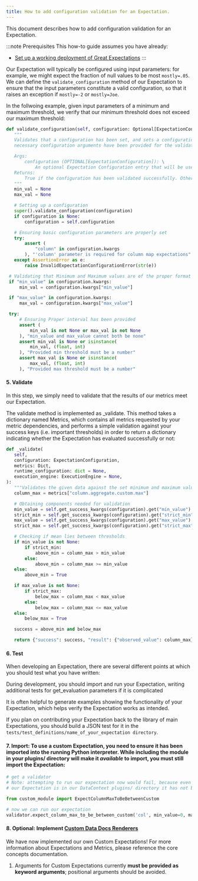 ```yaml
---
title: How to add configuration validation for an Expectation. 
---
```


This document describes how to add configuration validation for an Expectation. 

:::note Prerequisites
This how-to guide assumes you have already:

* [Set up a working deployment of Great Expectations](/docs/tutorials/getting_started/intro)
:::

Our Expectation will typically be configured using input parameters: for example, we might expect the fraction of null values to be most `mostly=.05`. We can define the `validate_configuration` method of our Expectation to ensure that the input parameters constitute a valid configuration, so that it raises an exception if `mostly=-2` or `mostly=Joe`. 

In the follwoing example, given input parameters of a minimum and maximum threshold, we verify that our minimum threshold does not exceed our maximum threshold:

````python
def validate_configuration(self, configuration: Optional[ExpectationConfiguration]):
   """
   Validates that a configuration has been set, and sets a configuration if it has yet to be set. Ensures that
   necessary configuration arguments have been provided for the validation of the expectation.

   Args:
       configuration (OPTIONAL[ExpectationConfiguration]): \
           An optional Expectation Configuration entry that will be used to configure the expectation
   Returns:
       True if the configuration has been validated successfully. Otherwise, raises an exception
   """
   min_val = None
   max_val = None

   # Setting up a configuration
   super().validate_configuration(configuration)
   if configuration is None:
       configuration = self.configuration

   # Ensuring basic configuration parameters are properly set
   try:
       assert (
           "column" in configuration.kwargs
       ), "'column' parameter is required for column map expectations"
   except AssertionError as e:
       raise InvalidExpectationConfigurationError(str(e))

 # Validating that Minimum and Maximum values are of the proper format and type
 if "min_value" in configuration.kwargs:
     min_val = configuration.kwargs["min_value"]

 if "max_value" in configuration.kwargs:
     max_val = configuration.kwargs["max_value"]

 try:
     # Ensuring Proper interval has been provided
     assert (
         min_val is not None or max_val is not None
     ), "min_value and max_value cannot both be none"
     assert min_val is None or isinstance(
         min_val, (float, int)
     ), "Provided min threshold must be a number"
     assert max_val is None or isinstance(
         max_val, (float, int)
     ), "Provided max threshold must be a number"
````

#### 5. Validate

In this step, we simply need to validate that the results of our metrics meet our Expectation.

The validate method is implemented as _validate. This method takes a dictionary named Metrics, which contains all metrics requested by your metric dependencies, and performs a simple validation against your success keys (i.e. important thresholds) in order to return a dictionary indicating whether the Expectation has evaluated successfully or not:

````python
def _validate(
   self,
   configuration: ExpectationConfiguration,
   metrics: Dict,
   runtime_configuration: dict = None,
   execution_engine: ExecutionEngine = None,
):
   """Validates the given data against the set minimum and maximum value thresholds for the column max"""
   column_max = metrics["column.aggregate.custom.max"]

   # Obtaining components needed for validation
   min_value = self.get_success_kwargs(configuration).get("min_value")
   strict_min = self.get_success_kwargs(configuration).get("strict_min")
   max_value = self.get_success_kwargs(configuration).get("max_value")
   strict_max = self.get_success_kwargs(configuration).get("strict_max")

   # Checking if mean lies between thresholds
   if min_value is not None:
       if strict_min:
           above_min = column_max > min_value
       else:
           above_min = column_max >= min_value
   else:
       above_min = True

   if max_value is not None:
       if strict_max:
           below_max = column_max < max_value
       else:
           below_max = column_max <= max_value
   else:
       below_max = True

   success = above_min and below_max

   return {"success": success, "result": {"observed_value": column_max}}
````

#### 6. Test

When developing an Expectation, there are several different points at which you should test what you have written:

During development, you should import and run your Expectation, writing additional tests for get_evaluation parameters if it is complicated

It is often helpful to generate examples showing the functionality of your Expectation, which helps verify the Expectation works as intended.

If you plan on contributing your Expectation back to the library of main Expectations, you should build a JSON test for it in the `tests/test_definitions/name_of_your_expectation directory`.

#### 7. Import: To use a custom Expectation, you need to ensure it has been imported into the running Python interpreter. While including the module in your plugins/ directory will make it *available* to import, you must still import the Expectation:

````python
# get a validator
# Note: attempting to run our expectation now would fail, because even though
# our Expectation is in our DataContext plugins/ directory it has not been imported.

from custom_module import ExpectColumnMaxToBeBetweenCustom

# now we can run our expectation
validator.expect_column_max_to_be_between_custom('col', min_value=0, max_value=5)
````

#### 8. Optional: Implement [Custom Data Docs Renderers](/docs/guides/expectations/advanced/how_to_create_renderers_for_custom_expectations)

We have now implemented our own Custom Expectations! For more information about Expectations and Metrics, please reference the core concepts documentation.

1. Arguments for Custom Expectations currently **must be provided as keyword arguments**; positional arguments should be avoided.

